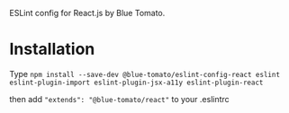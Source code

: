 ESLint config for React.js by Blue Tomato.

# Installation
Type `npm install --save-dev @blue-tomato/eslint-config-react eslint eslint-plugin-import eslint-plugin-jsx-a11y eslint-plugin-react`

then add `"extends": "@blue-tomato/react"` to your .eslintrc
